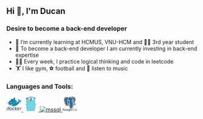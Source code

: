 <h2 align="left">Hi 👋, I'm Ducan</h1>
<h3 align="left">Desire to become a back-end developer</h3>

- 🌱 I’m currently learning at HCMUS, VNU-HCM and 🧑‍🎓 3rd year student
- 📖 To become a back-end developer I am currently investing in back-end expertise
- 🧑‍💻 Every week, I practice logical thinking and code in leetcode
- 🏋️ I like gym, ⚽ football and 🎻 listen to music 

<h3 align="left">Languages and Tools:</h3>
<p align="left"> <a href="https://www.docker.com/" target="_blank" rel="noreferrer"> <img src="https://raw.githubusercontent.com/devicons/devicon/master/icons/docker/docker-original-wordmark.svg" alt="docker" width="40" height="40"/> </a> <a href="https://golang.org" target="_blank" rel="noreferrer"> <img src="https://raw.githubusercontent.com/devicons/devicon/master/icons/go/go-original.svg" alt="go" width="40" height="40"/> </a> <a href="https://www.microsoft.com/en-us/sql-server" target="_blank" rel="noreferrer"> <img src="https://www.svgrepo.com/show/303229/microsoft-sql-server-logo.svg" alt="mssql" width="40" height="40"/> </a> <a href="https://www.postgresql.org" target="_blank" rel="noreferrer"> <img src="https://raw.githubusercontent.com/devicons/devicon/master/icons/postgresql/postgresql-original-wordmark.svg" alt="postgresql" width="40" height="40"/> </p>

